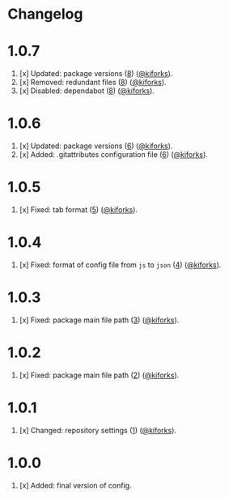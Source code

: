 # Changelog

<a name="1.0.7"></a>
# 1.0.7

1. [x] Updated: package versions ([8](https://github.com/kiforks/kifor-prettier-config/pull/8)) ([@kiforks](https://github.com/kiforks)).
2. [x] Removed: redundant files ([8](https://github.com/kiforks/kifor-prettier-config/pull/8)) ([@kiforks](https://github.com/kiforks)).
3. [x] Disabled: dependabot ([8](https://github.com/kiforks/kifor-prettier-config/pull/8)) ([@kiforks](https://github.com/kiforks)).

<a name="1.0.6"></a>
# 1.0.6

1. [x] Updated: package versions ([6](https://github.com/kiforks/kifor-prettier-config/pull/6)) ([@kiforks](https://github.com/kiforks)).
2. [x] Added: .gitattributes configuration file ([6](https://github.com/kiforks/kifor-prettier-config/pull/6)) ([@kiforks](https://github.com/kiforks)).

<a name="1.0.5"></a>
# 1.0.5

1. [x] Fixed: tab format ([5](https://github.com/kiforks/kifor-prettier-config/pull/5)) ([@kiforks](https://github.com/kiforks)).

<a name="1.0.4"></a>
# 1.0.4

1. [x] Fixed: format of config file from `js` to `json` ([4](https://github.com/kiforks/kifor-prettier-config/pull/4)) ([@kiforks](https://github.com/kiforks)).


<a name="1.0.3"></a>
# 1.0.3

1. [x] Fixed: package main file path ([3](https://github.com/kiforks/kifor-prettier-config/pull/3)) ([@kiforks](https://github.com/kiforks)).

<a name="1.0.2"></a>
# 1.0.2

1. [x] Fixed: package main file path ([2](https://github.com/kiforks/kifor-prettier-config/pull/2)) ([@kiforks](https://github.com/kiforks)).

<a name="1.0.1"></a>
# 1.0.1

1. [x] Changed: repository settings ([1](https://github.com/kiforks/kifor-prettier-config/pull/1)) ([@kiforks](https://github.com/kiforks)).


<a name="1.0.0"></a>
# 1.0.0

1. [x] Added: final version of config.
